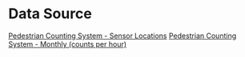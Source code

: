 # Data Source
[Pedestrian Counting System - Sensor Locations](https://data.melbourne.vic.gov.au/Transport/Pedestrian-Counting-System-Sensor-Locations/h57g-5234)
[Pedestrian Counting System - Monthly (counts per hour)](https://data.melbourne.vic.gov.au/Transport/Pedestrian-Counting-System-Monthly-counts-per-hour/b2ak-trbp)
